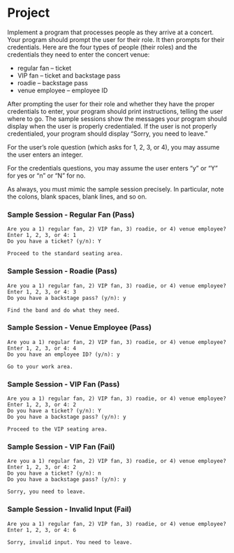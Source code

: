 # Project

Implement a program that processes people as they arrive at a concert. Your program should prompt the user for their role. It then prompts for their credentials. Here are the four types of people (their roles) and the credentials they need to enter the concert venue:

- regular fan – ticket
- VIP fan – ticket and backstage pass
- roadie – backstage pass
- venue employee – employee ID

After prompting the user for their role and whether they have the proper credentials to enter, your program should print instructions, telling the user where to go. The sample sessions show the messages your program should display when the user is properly credentialed. If the user is not properly credentialed, your program should display “Sorry, you need to leave.”

For the user’s role question (which asks for 1, 2, 3, or 4), you may assume the user enters an integer.

For the credentials questions, you may assume the user enters “y” or “Y” for yes or “n” or “N” for no.

As always, you must mimic the sample session precisely. In particular, note the colons, blank spaces, blank lines, and so on.

### Sample Session - Regular Fan (Pass)

```
Are you a 1) regular fan, 2) VIP fan, 3) roadie, or 4) venue employee?
Enter 1, 2, 3, or 4: 1
Do you have a ticket? (y/n): Y

Proceed to the standard seating area.
```

### Sample Session - Roadie (Pass)

```
Are you a 1) regular fan, 2) VIP fan, 3) roadie, or 4) venue employee?
Enter 1, 2, 3, or 4: 3
Do you have a backstage pass? (y/n): y

Find the band and do what they need.
```

### Sample Session - Venue Employee (Pass)

```
Are you a 1) regular fan, 2) VIP fan, 3) roadie, or 4) venue employee?
Enter 1, 2, 3, or 4: 4
Do you have an employee ID? (y/n): y

Go to your work area.
```

### Sample Session - VIP Fan (Pass)

```
Are you a 1) regular fan, 2) VIP fan, 3) roadie, or 4) venue employee?
Enter 1, 2, 3, or 4: 2
Do you have a ticket? (y/n): Y
Do you have a backstage pass? (y/n): y

Proceed to the VIP seating area.
```

### Sample Session - VIP Fan (Fail)

```
Are you a 1) regular fan, 2) VIP fan, 3) roadie, or 4) venue employee?
Enter 1, 2, 3, or 4: 2
Do you have a ticket? (y/n): n
Do you have a backstage pass? (y/n): y

Sorry, you need to leave.
```

### Sample Session - Invalid Input (Fail)

```
Are you a 1) regular fan, 2) VIP fan, 3) roadie, or 4) venue employee?
Enter 1, 2, 3, or 4: 6

Sorry, invalid input. You need to leave.
```
